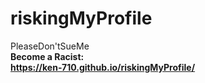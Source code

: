 # riskingMyProfile
PleaseDon'tSueMe
<br>
<b>Become a Racist:<b> <br>
https://ken-710.github.io/riskingMyProfile/
